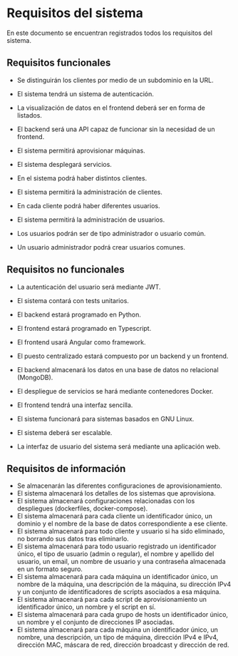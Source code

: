# Requisitos del sistema

En este documento se encuentran registrados todos los requisitos del sistema.



## Requisitos funcionales

- Se distinguirán los clientes por medio de un subdominio en la URL.

- El sistema tendrá un sistema de autenticación.

- La visualización de datos en el frontend deberá ser en forma de listados.

- El backend será una API capaz de funcionar sin la necesidad de un frontend.

- El sistema permitirá aprovisionar máquinas.

- El sistema desplegará servicios.

- En el sistema podrá haber distintos clientes.

- El sistema permitirá la administración de clientes.

- En cada cliente podrá haber diferentes usuarios.

- El sistema permitirá la administración de usuarios.

- Los usuarios podrán ser de tipo administrador o usuario común.

- Un usuario administrador podrá crear usuarios comunes.

  


## Requisitos no funcionales

- La autenticación del usuario será mediante JWT.

- El sistema contará con tests unitarios.
- El backend estará programado en Python.
- El frontend estará programado en Typescript.
- El frontend usará Angular como framework.
- El puesto centralizado estará compuesto por un backend y un frontend.
- El backend almacenará los datos en una base de datos no relacional (MongoDB).
- El despliegue de servicios se hará mediante contenedores Docker.
- El frontend tendrá una interfaz sencilla.
- El sistema funcionará para sistemas basados en GNU Linux.
- El sistema deberá ser escalable.
- La interfaz de usuario del sistema será mediante una aplicación web.



## Requisitos de información

- Se almacenarán las diferentes configuraciones de aprovisionamiento.
- El sistema almacenará los detalles de los sistemas que aprovisiona.
- El sistema almacenará configuraciones relacionadas con los despliegues (dockerfiles, docker-compose).
- El sistema almacenará para cada cliente un identificador único, un dominio y el nombre de la base de datos correspondiente a ese cliente.
- El sistema almacenará para todo cliente y usuario si ha sido eliminado, no borrando sus datos tras eliminarlo.
- El sistema almacenará para todo usuario registrado un identificador único, el tipo de usuario (admin o regular), el nombre y apellido del usuario, un email, un nombre de usuario y una contraseña almacenada en un formato seguro.
- El sistema almacenará para cada máquina un identificador único, un nombre de la máquina, una descripción de la máquina, su dirección IPv4 y un conjunto de identificadores de scripts asociados a esa máquina.
- El sistema almacenará para cada script de aprovisionamiento un identificador único, un nombre y el script en sí.
- El sistema almacenará para cada grupo de hosts un identificador único, un nombre y el conjunto de direcciones IP asociadas.
- El sistema almacenará para cada máquina un identificador único, un nombre, una descripción, un tipo de máquina, dirección IPv4 e IPv4, dirección MAC, máscara de red, dirección broadcast y dirección de red.

